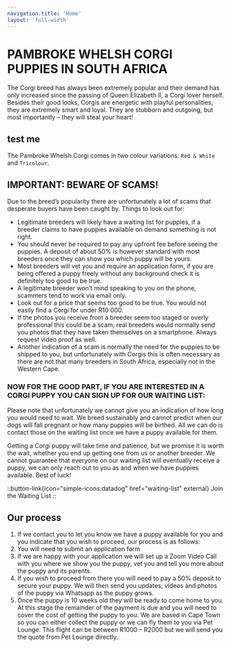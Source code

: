 ```yaml
---
navigation.title: 'Home'
layout: 'full-width'
---
```


# PAMBROKE WHELSH CORGI PUPPIES IN SOUTH AFRICA

The Corgi breed has always been extremely popular and their demand has only increased since the passing of Queen Elizabeth II, a Corgi lover herself. Besides their good looks, Corgis are energetic with playful personalities, they are extremely smart and loyal. They are stubborn and outgoing, but most importantly – they will steal your heart!

## test me



The Pambroke Whelsh Corgi comes in two colour variations: `Red & White` and `Tricolour`.




## IMPORTANT: BEWARE OF SCAMS! 
Due to the breed’s popularity there are unfortunately a lot of scams that desperate buyers have been caught by. Things to look out for:
 - Legitimate breeders will likely have a waiting list for puppies, if a breeder claims to have puppies available on demand something is not right. 
- You should never be required to pay any upfront fee before seeing the puppies. A deposit of about 50% is however standard with most breeders once they can show you which puppy will be yours.
- Most breeders will vet you and require an application form, if you are being offered a puppy freely without any background check it is definitely too good to be true. 
- A legitimate breeder won’t mind speaking to you on the phone, scammers tend to work via email only. 
- Look out for a price that seems too good to be true. You would not easily find a Corgi for under R10 000. 
- If the photos you receive from a breeder seem too staged or overly professional this could be a scam, real breeders would normally send you photos that they have taken themselves on a smartphone. Always request video proof as well. 
- Another indication of a scam is normally the need for the puppies to be shipped to you, but unfortunately with Corgis this is often necessary as there are not that many breeders in South Africa, especially not in the Western Cape. 


### NOW FOR THE GOOD PART, IF YOU ARE INTERESTED IN A CORGI PUPPY YOU CAN SIGN UP FOR OUR WAITING LIST:

Please note that unfortunately we cannot give you an indication of how long you would need to wait. We breed sustainably and cannot predict when our dogs will fall pregnant or how many puppies will be birthed. All we can do is contact those on the waiting list once we have a puppy available for them. 

Getting a Corgi puppy will take time and patience, but we promise it is worth the wait, whether you end up getting one from us or another breeder. 
We cannot guarantee that everyone on our waiting list will eventually receive a puppy, we can only reach out to you as and when we have puppies available. Best of luck!



::button-link{icon="simple-icons:datadog" href="waiting-list" external}
Join the Waiting List
::

## Our process

1. If we contact you to let you know we have a puppy available for you and  you indicate that you wish to proceed, our process is as follows:
2. You will need to submit an application form
3. If we are happy with your application we will set up a Zoom Video Call with you where we show you the puppy, vet you and tell you more about the puppy and its parents.
4. If you wish to proceed from there you will need to pay a 50% deposit to secure your puppy. 
We will then send you updates, videos and photos of the puppy via Whatsapp as the puppy grows. 
5. Once the puppy is 10 weeks old they will be ready to come home to you. At this stage the remainder of the payment is due and you will need to cover the cost of getting the puppy to you. We are based in Cape Town so you can either collect the puppy or we can fly them to you via Pet Lounge. This flight can be between R1000 – R2000 but we will send you the quote from Pet Lounge directly. 
